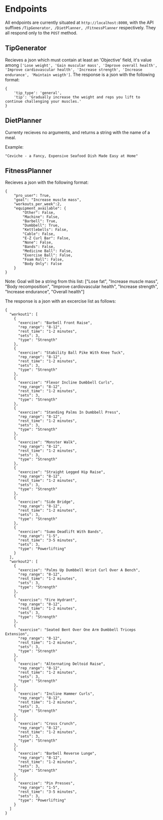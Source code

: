 # Endpoints
All endpoints are currently situated at ```http://localhost:8000```, with the API suffixes ```/TipGenerator, /DietPlanner, /FitnessPlanner``` respectively. They all respond only to the ```POST``` method.
## TipGenerator
Recieves a json which must contain at least an 'Objective' field, it's value among ```['Lose weight', 'Gain muscular mass', 'Improve overall health', 'Improve cardiovascular health', 'Increase strength', 'Increase endurance', 'Maintain weigth']```. The response is a json with the following format:
```
{
    'tip_type': 'general', 
    'tip': 'Gradually increase the weight and reps you lift to continue challenging your muscles.'
}
```
## DietPlanner
Currenty recieves no arguments, and returns a string with the name of a meal.

Example:
```
"Ceviche - a Fancy, Expensive Seafood Dish Made Easy at Home"
```
## FitnessPlanner
Recieves a json with the following format:
```
{
    "pro_user": True,
    "goal": "Increase muscle mass",
    "workouts_per_week":2,
    "equipment_available": {
        "Other": False,
        "Machine": False,
        "Barbell": True,
        "Dumbbell": True,
        "Kettlebells": False,
        "Cable": False,
        "E-Z Curl Bar": False,
        "None": False,
        "Bands": False,
        "Medicine Ball": False,
        "Exercise Ball": False,
        "Foam Roll": False,
        "Body Only": False
    }
}
```
Note: Goal will be a string from this list: ["Lose fat", "Increase muscle mass", "Body recomposition", "Improve cardiovascular health", "Increase strength",  "Increase endurance", "Overall health"]

The response is a json with an excercise list as follows:
```
{
  "workout1": [
    {
      "exercise": "Barbell Front Raise",
      "rep_range": "8-12",
      "rest_time": "1-2 minutes",
      "sets": 3,
      "type": "Strength"
    },
    {
      "exercise": "Stability Ball Pike With Knee Tuck",
      "rep_range": "8-12",
      "rest_time": "1-2 minutes",
      "sets": 3,
      "type": "Strength"
    },
    {
      "exercise": "Flexor Incline Dumbbell Curls",
      "rep_range": "8-12",
      "rest_time": "1-2 minutes",
      "sets": 3,
      "type": "Strength"
    },
    {
      "exercise": "Standing Palms In Dumbbell Press",
      "rep_range": "8-12",
      "rest_time": "1-2 minutes",
      "sets": 3,
      "type": "Strength"
    },
    {
      "exercise": "Monster Walk",
      "rep_range": "8-12",
      "rest_time": "1-2 minutes",
      "sets": 3,
      "type": "Strength"
    },
    {
      "exercise": "Straight Legged Hip Raise",
      "rep_range": "8-12",
      "rest_time": "1-2 minutes",
      "sets": 3,
      "type": "Strength"
    },
    {
      "exercise": "Side Bridge",
      "rep_range": "8-12",
      "rest_time": "1-2 minutes",
      "sets": 3,
      "type": "Strength"
    },
    {
      "exercise": "Sumo Deadlift With Bands",
      "rep_range": "1-5",
      "rest_time": "3-5 minutes",
      "sets": 3,
      "type": "Powerlifting"
    }
  ],
  "workout2": [
    {
      "exercise": "Palms Up Dumbbell Wrist Curl Over A Bench",
      "rep_range": "8-12",
      "rest_time": "1-2 minutes",
      "sets": 3,
      "type": "Strength"
    },
    {
      "exercise": "Fire Hydrant",
      "rep_range": "8-12",
      "rest_time": "1-2 minutes",
      "sets": 3,
      "type": "Strength"
    },
    {
      "exercise": "Seated Bent Over One Arm Dumbbell Triceps Extension",
      "rep_range": "8-12",
      "rest_time": "1-2 minutes",
      "sets": 3,
      "type": "Strength"
    },
    {
      "exercise": "Alternating Deltoid Raise",
      "rep_range": "8-12",
      "rest_time": "1-2 minutes",
      "sets": 3,
      "type": "Strength"
    },
    {
      "exercise": "Incline Hammer Curls",
      "rep_range": "8-12",
      "rest_time": "1-2 minutes",
      "sets": 3,
      "type": "Strength"
    },
    {
      "exercise": "Cross Crunch",
      "rep_range": "8-12",
      "rest_time": "1-2 minutes",
      "sets": 3,
      "type": "Strength"
    },
    {
      "exercise": "Barbell Reverse Lunge",
      "rep_range": "8-12",
      "rest_time": "1-2 minutes",
      "sets": 3,
      "type": "Strength"
    },
    {
      "exercise": "Pin Presses",
      "rep_range": "1-5",
      "rest_time": "3-5 minutes",
      "sets": 3,
      "type": "Powerlifting"
    }
  ]
}
```
